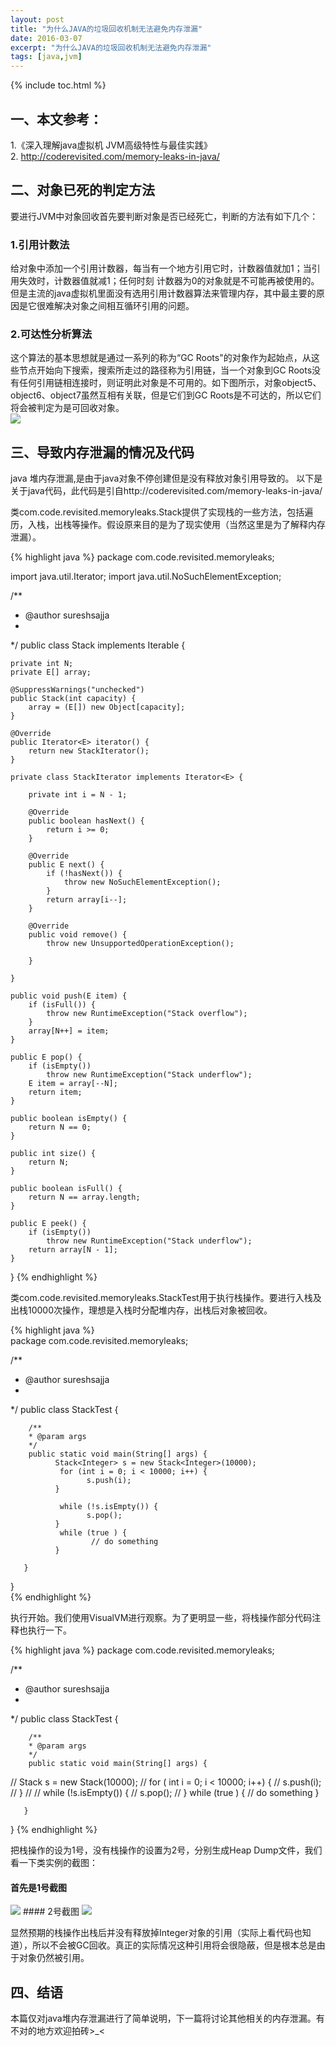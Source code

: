 ```yaml
---
layout: post
title: "为什么JAVA的垃圾回收机制无法避免内存泄漏"
date: 2016-03-07
excerpt: "为什么JAVA的垃圾回收机制无法避免内存泄漏"
tags: [java,jvm]
---   
```



{% include toc.html %}  

## 一、本文参考：   
1.《深入理解java虚拟机 JVM高级特性与最佳实践》    
2. http://coderevisited.com/memory-leaks-in-java/


## 二、对象已死的判定方法   
要进行JVM中对象回收首先要判断对象是否已经死亡，判断的方法有如下几个：
### 1.引用计数法
给对象中添加一个引用计数器，每当有一个地方引用它时，计数器值就加1；当引用失效时，计数器值就减1；任何时刻 计数器为0的对象就是不可能再被使用的。   
但是主流的java虚拟机里面没有选用引用计数器算法来管理内存，其中最主要的原因是它很难解决对象之间相互循环引用的问题。
### 2.可达性分析算法
 这个算法的基本思想就是通过一系列的称为“GC Roots"的对象作为起始点，从这些节点开始向下搜索，搜索所走过的路径称为引用链，当一个对象到GC Roots没有任何引用链相连接时，则证明此对象是不可用的。如下图所示，对象object5、object6、object7虽然互相有关联，但是它们到GC Roots是不可达的，所以它们将会被判定为是可回收对象。   
 <img src="../img/jvm-memory-leak/root_pic.png">
 
## 三、导致内存泄漏的情况及代码   
java 堆内存泄漏,是由于java对象不停创建但是没有释放对象引用导致的。
以下是关于java代码，此代码是引自http://coderevisited.com/memory-leaks-in-java/   

类com.code.revisited.memoryleaks.Stack提供了实现栈的一些方法，包括遍历，入栈，出栈等操作。假设原来目的是为了现实使用（当然这里是为了解释内存泄漏）。  
  
{% highlight java %}
package com.code.revisited.memoryleaks;

import java.util.Iterator;
import java.util.NoSuchElementException;

/**
 * @author sureshsajja
 * 
 */
public class Stack<E> implements Iterable<E> {

    private int N;
    private E[] array;

    @SuppressWarnings("unchecked")
    public Stack(int capacity) {
        array = (E[]) new Object[capacity];
    }

    @Override
    public Iterator<E> iterator() {
        return new StackIterator();
    }

    private class StackIterator implements Iterator<E> {

        private int i = N - 1;

        @Override
        public boolean hasNext() {
            return i >= 0;
        }

        @Override
        public E next() {
            if (!hasNext()) {
                throw new NoSuchElementException();
            }
            return array[i--];
        }

        @Override
        public void remove() {
            throw new UnsupportedOperationException();

        }

    }

    public void push(E item) {
        if (isFull()) {
            throw new RuntimeException("Stack overflow");
        }
        array[N++] = item;
    }

    public E pop() {
        if (isEmpty())
            throw new RuntimeException("Stack underflow");
        E item = array[--N];
        return item;
    }

    public boolean isEmpty() {
        return N == 0;
    }

    public int size() {
        return N;
    }

    public boolean isFull() {
        return N == array.length;
    }

    public E peek() {
        if (isEmpty())
            throw new RuntimeException("Stack underflow");
        return array[N - 1];
    }

}
{% endhighlight %}   

类com.code.revisited.memoryleaks.StackTest用于执行栈操作。要进行入栈及出栈10000次操作，理想是入栈时分配堆内存，出栈后对象被回收。   

{% highlight java %}  
package com.code.revisited.memoryleaks;

/**
 * @author  sureshsajja
 *
 */
public class StackTest {

        /**
        * @param args
        */
        public static void main(String[] args) {
              Stack<Integer> s = new Stack<Integer>(10000);
               for (int i = 0; i < 10000; i++) {
                     s.push(i);
              }

               while (!s.isEmpty()) {
                     s.pop();
              }
               while (true ) {
                      // do something
              }

       }

}  
{% endhighlight %}  

执行开始。我们使用VisualVM进行观察。为了更明显一些，将栈操作部分代码注释也执行一下。   

{% highlight java %}
package com.code.revisited.memoryleaks;

/**
 * @author  sureshsajja
 *
 */
public class StackTest {

        /**
        * @param args
        */
        public static void main(String[] args) {
//            Stack<Integer> s = new Stack<Integer>(10000);
//            for ( int i = 0; i < 10000; i++) {
//                   s.push(i);
//            }
//
//            while (!s.isEmpty()) {
//                   s.pop();
//            }
               while (true ) {
                      // do something
              }

       }

}
{% endhighlight %}

把栈操作的设为1号，没有栈操作的设置为2号，分别生成Heap Dump文件，我们看一下类实例的截图：  
#### 首先是1号截图
 <img src="../img/jvm-memory-leak/num_one_pic.png">
#### 2号截图
 <img src="../img/jvm-memory-leak/num_two_pic.png">

显然预期的栈操作出栈后并没有释放掉Integer对象的引用（实际上看代码也知道），所以不会被GC回收。真正的实际情况这种引用将会很隐蔽，但是根本总是由于对象仍然被引用。
  
## 四、结语
  本篇仅对java堆内存泄漏进行了简单说明，下一篇将讨论其他相关的内存泄漏。有不对的地方欢迎拍砖>_<
